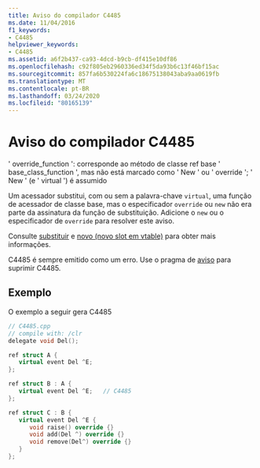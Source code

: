 ```yaml
---
title: Aviso do compilador C4485
ms.date: 11/04/2016
f1_keywords:
- C4485
helpviewer_keywords:
- C4485
ms.assetid: a6f2b437-ca93-4dcd-b9cb-df415e10df86
ms.openlocfilehash: c92f805eb2960336ed34f5da93b6c13f46bf15ac
ms.sourcegitcommit: 857fa6b530224fa6c18675138043aba9aa0619fb
ms.translationtype: MT
ms.contentlocale: pt-BR
ms.lasthandoff: 03/24/2020
ms.locfileid: "80165139"
---
```

# <a name="compiler-warning-c4485"></a>Aviso do compilador C4485

' override_function ': corresponde ao método de classe ref base ' base_class_function ', mas não está marcado como ' New ' ou ' override '; ' New ' (e ' virtual ') é assumido

Um acessador substitui, com ou sem a palavra-chave `virtual`, uma função de acessador de classe base, mas o especificador `override` ou `new` não era parte da assinatura da função de substituição. Adicione o `new` ou o especificador de `override` para resolver este aviso.

Consulte [substituir](../../extensions/override-cpp-component-extensions.md) e [novo (novo slot em vtable)](../../extensions/new-new-slot-in-vtable-cpp-component-extensions.md) para obter mais informações.

C4485 é sempre emitido como um erro. Use o pragma de [aviso](../../preprocessor/warning.md) para suprimir C4485.

## <a name="example"></a>Exemplo

O exemplo a seguir gera C4485

```cpp
// C4485.cpp
// compile with: /clr
delegate void Del();

ref struct A {
   virtual event Del ^E;
};

ref struct B : A {
   virtual event Del ^E;   // C4485
};

ref struct C : B {
   virtual event Del ^E {
      void raise() override {}
      void add(Del ^) override {}
      void remove(Del^) override {}
   }
};
```
